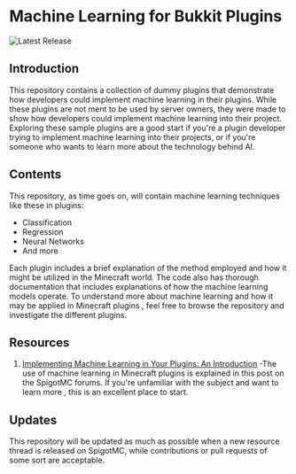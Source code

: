# Machine Learning for Bukkit Plugins
![Latest Release](https://img.shields.io/badge/LATEST_UPDATE-2023--04--06-red.svg)

## Introduction
This repository contains a collection of dummy plugins that demonstrate how developers could implement machine learning in their plugins. While these plugins 
are not ment to be used by server owners, they were made to show how developers could implement machine learning into their project. Exploring these sample
plugins are a good start if you're a plugin developer trying to implement machine learning into their projects, or if you're someone who wants to learn more about
the technology behind AI.

## Contents
This repository, as time goes on, will contain machine learning techniques like these in plugins:
  * Classification
  * Regression
  * Neural Networks
  * And more
  
Each plugin includes a brief explanation of the method employed and how it might be utilized in the Minecraft world. The code also has thorough documentation
that includes explanations of how the machine learning models operate. To understand more about machine learning and how it may be applied in Minecraft plugins
, feel free to browse the repository and investigate the different plugins. 

## Resources
1. [Implementing Machine Learning in Your Plugins: An Introduction](https://www.spigotmc.org/threads/implementing-machine-learning-in-your-plugins-an-introduction.599387/) 
-The use of machine learning in Minecraft plugins is explained in this post on the SpigotMC forums. If you're unfamiliar with the subject and want to learn more
, this is an excellent place to start.

  
## Updates
This repository will be updated as much as possible when a new resource thread is released on SpigotMC, while contributions or pull requests of some sort are 
acceptable. 


